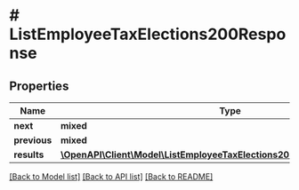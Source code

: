 # # ListEmployeeTaxElections200Response

## Properties

Name | Type | Description | Notes
------------ | ------------- | ------------- | -------------
**next** | **mixed** |  | [optional]
**previous** | **mixed** |  | [optional]
**results** | [**\OpenAPI\Client\Model\ListEmployeeTaxElections200ResponseResultsInner[]**](ListEmployeeTaxElections200ResponseResultsInner.md) |  | [optional]

[[Back to Model list]](../../README.md#models) [[Back to API list]](../../README.md#endpoints) [[Back to README]](../../README.md)

